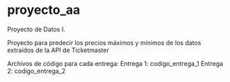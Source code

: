 # proyecto_aa
Proyecto de Datos I.


Proyecto para predecir los precios máximos y mínimos de los datos extraídos de la API de Ticketmaster

Archivos de código para cada entrega:
Entrega 1: codigo_entrega_1
Entrega 2: codigo_entrega_2
